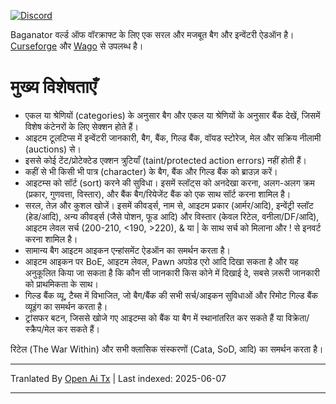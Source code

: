 [![Discord](https://shields.io/badge/discord-comment-lightblue?logo=discord&style=for-the-badge)](https://discord.gg/TtSN6DxSky)

Baganator वर्ल्ड ऑफ वॉरक्राफ्ट के लिए एक सरल और मजबूत बैग और इन्वेंटरी ऐडऑन है। [Curseforge](https://www.curseforge.com/wow/addons/baganator) और [Wago](https://addons.wago.io/addons/baganator/) से उपलब्ध है।

# मुख्य विशेषताएँ

*   एकल या श्रेणियों (categories) के अनुसार बैग और एकल या श्रेणियों के अनुसार बैंक देखें, जिसमें विशेष कंटेनरों के लिए सेक्शन होते हैं।
*   आइटम टूलटिप्स में इन्वेंटरी जानकारी, बैग, बैंक, गिल्ड बैंक, वॉयड स्टोरेज, मेल और सक्रिय नीलामी (auctions) से।
*   इससे कोई टेंट/प्रोटेक्टेड एक्शन त्रुटियाँ (taint/protected action errors) नहीं होती हैं।
*   कहीं से भी किसी भी पात्र (character) के बैग, बैंक और गिल्ड बैंक को ब्राउज़ करें।
*   आइटम्स को सॉर्ट (sort) करने की सुविधा। इसमें स्लॉट्स को अनदेखा करना, अलग-अलग क्रम (प्रकार, गुणवत्ता, विस्तार), और बैंक बैग/रियेजेंट बैंक को एक साथ सॉर्ट करना शामिल है।
*   सरल, तेज़ और कुशल खोजें। इसमें कीवर्ड्स, नाम से, आइटम प्रकार (आर्मर/आदि), इन्वेंट्री स्लॉट (हेड/आदि), अन्य कीवर्ड्स (जैसे पोशन, फूड आदि) और विस्तार (केवल रिटेल, वनीला/DF/आदि), आइटम लेवल सर्च (200-210, <190, >220), & या | के साथ सर्च को मिलाना और ! से इनवर्ट करना शामिल है।
*   सामान्य बैग आइटम आइकन एन्हांसमेंट ऐडऑन का समर्थन करता है।
*   आइटम आइकन पर BoE, आइटम लेवल, Pawn अपग्रेड एरो आदि दिखा सकता है और यह अनुकूलित किया जा सकता है कि कौन सी जानकारी किस कोने में दिखाई दे, सबसे ज़रूरी जानकारी को प्राथमिकता के साथ।
*   गिल्ड बैंक व्यू, टैब्स में विभाजित, जो बैग/बैंक की सभी सर्च/आइकन सुविधाओं और रिमोट गिल्ड बैंक व्यूइंग का समर्थन करता है।
*   ट्रांसफर बटन, जिससे खोजे गए आइटम्स को बैंक या बैग में स्थानांतरित कर सकते हैं या विक्रेता/स्क्रैप/मेल कर सकते हैं।

रिटेल (The War Within) और सभी क्लासिक संस्करणों (Cata, SoD, आदि) का समर्थन करता है।

---

Tranlated By [Open Ai Tx](https://github.com/OpenAiTx/OpenAiTx) | Last indexed: 2025-06-07

---